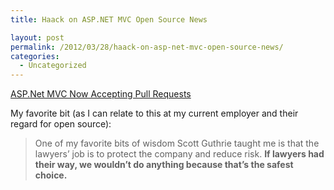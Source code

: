 ```yaml
---
title: Haack on ASP.NET MVC Open Source News

layout: post
permalink: /2012/03/28/haack-on-asp-net-mvc-open-source-news/
categories:
  - Uncategorized
---
```


 [ASP.Net MVC Now Accepting Pull Requests][1]

 [1]: http://haacked.com/archive/2012/03/29/asp-net-mvc-now-accepting-pull-requests.aspx ".Net Open Source"

<!--more-->
My favorite bit (as I can relate to this at my current employer and their regard for open source):

> One of my favorite bits of wisdom Scott Guthrie taught me is that the lawyers’ job is to protect the company and reduce risk. **If lawyers had their way, we wouldn’t do anything because that’s the safest choice.**

